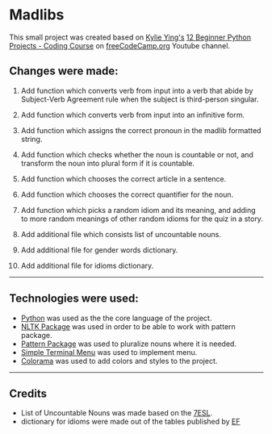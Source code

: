 # Madlibs

This small project was created based on [Kylie Ying's](https://www.youtube.com/c/YCubed) [12 Beginner Python Projects - Coding Course](https://www.youtube.com/watch?v=8ext9G7xspg) on [freeCodeCamp.org](https://www.youtube.com/c/Freecodecamp) Youtube channel.

## Changes were made:

1. Add function which converts verb from input into a verb that abide by Subject-Verb Agreement rule when the subject is third-person singular.

1. Add function which converts verb from input into an infinitive form.

1. Add function which assigns the correct pronoun in the madlib formatted string.

1. Add function which checks whether the noun is countable or not, and transform the noun into plural form if it is countable.

1. Add function which chooses the correct article in a sentence.

1. Add function which chooses the correct quantifier for the noun.

1. Add function which picks a random idiom and its meaning, and adding to more random meanings of other random idioms for the quiz in a story.

1. Add additional file which consists list of uncountable nouns.

1. Add additional file for gender words dictionary.

1. Add additional file for idioms dictionary.
----
## Technologies were used:

- [Python](https://www.python.org/) was used as the the core language of the project.
- [NLTK Package](https://www.nltk.org/) was used in order to be able to work with pattern package.
- [Pattern Package](https://stackabuse.com/python-for-nlp-introduction-to-the-pattern-library/) was used to pluralize nouns where it is needed.
- [Simple Terminal Menu](https://pypi.org/project/simple-term-menu/) was used to implement menu.
- [Colorama](https://pypi.org/project/colorama/) was used to add colors and styles to the project.
 ---
## Credits

- List of Uncountable Nouns was made based on the [7ESL](https://7esl.com/uncountable-nouns/).
- dictionary for idioms were made out of the tables published by [EF](https://www.ef.edu/english-resources/english-idioms/)



